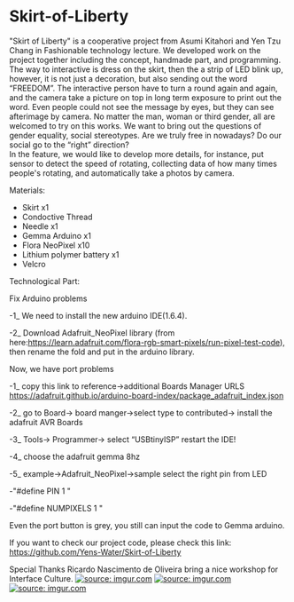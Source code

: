 # Skirt-of-Liberty
"Skirt of Liberty" is a cooperative project from Asumi Kitahori and Yen Tzu Chang in Fashionable technology lecture. 
We developed work on the project together including the concept, handmade part, and programming. The way to interactive 
is dress on the skirt, then the a strip of LED blink up, however, it is not just a decoration, but also sending out 
the word “FREEDOM”. The interactive person have to turn a round again and again, and the camera take a picture on top 
in long term exposure to print out the word. Even people could not see the message by eyes, but they can see afterimage 
by camera. No matter the man, woman or third gender, all are welcomed to try on this works. We want to bring out the 
questions of gender equality, social stereotypes. Are we truly free in nowadays? Do our social go to the “right” 
direction?  
In the feature, we would like to develop more details, for instance, put sensor to detect the speed of rotating, 
collecting data of how many times people's rotating, and automatically take a photos by camera.   

Materials:  
- Skirt x1 
- Condoctive Thread 
-  Needle x1 
- Gemma Arduino x1 
- Flora NeoPixel x10 
- Lithium polymer battery x1 
- Velcro   

Technological Part:  

Fix Arduino problems 

-1_ We need to install the new arduino IDE(1.6.4). 

-2_ Download Adafruit_NeoPixel library (from
here:https://learn.adafruit.com/flora-rgb-smart-pixels/run-pixel-test-code), 
then rename the fold and put in the arduino library. 

Now, we have port problems 

-1_ copy this link to reference->additional Boards Manager URLS
https://adafruit.github.io/arduino-board-index/package_adafruit_index.json 

-2_ go to Board-> board manger->select type to contributed-> install the adafruit AVR Boards  

-3_ Tools-> Programmer-> select “USBtinyISP” restart the IDE! 

-4_ choose the adafruit gemma 8hz 

-5_ example->Adafruit_NeoPixel->sample select the right pin from LED 

-"#define PIN            1 "

-"#define NUMPIXELS      1 "

Even the port button is grey, you still can input the code to Gemma arduino.

If you want to check our project code, please check this link:
https://github.com/Yens-Water/Skirt-of-Liberty

Special Thanks Ricardo Nascimento de Oliveira bring a nice workshop for Interface Culture.
<a href="http://imgur.com/3YOoTRg"><img src="http://i.imgur.com/3YOoTRg.jpg" title="source: imgur.com" /></a>
<a href="http://imgur.com/jTeMnV0"><img src="http://i.imgur.com/jTeMnV0.jpg" title="source: imgur.com" /></a>
<a href="http://imgur.com/yBHgNuk"><img src="http://i.imgur.com/yBHgNuk.jpg" title="source: imgur.com" /></a>
